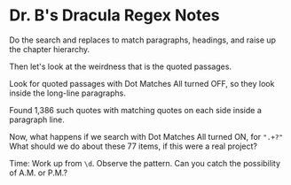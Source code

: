 # Dr. B's Dracula Regex Notes

Do the search and replaces to match paragraphs, headings, and raise up the chapter hierarchy.

Then let's look at the weirdness that is the quoted passages. 

Look for quoted passages with Dot Matches All turned OFF, so they look inside the long-line paragraphs.

Found 1,386 such quotes with matching quotes on each side inside a paragraph line.

Now, what happens if we search with Dot Matches All turned ON, for `".+?"`
What should we do about these 77 items, if this were a real project?


Time: 
Work up from `\d`. Observe the pattern. Can you catch the possibility of A.M. or P.M.? 


